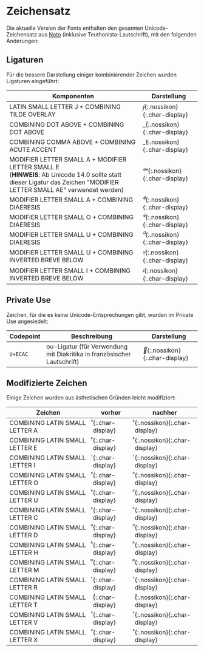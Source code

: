 # Zeichensatz

Die aktuelle Version der Fonts enthalten den gesamten Unicode-Zeichensatz aus [Noto](https://github.com/googlefonts/noto-fonts) (inklusive Teuthonista-Lautschrift), mit den folgenden Änderungen:

## Ligaturen

Für die bessere Darstellung einiger kombinierender Zeichen wurden Ligaturen eingeführt:

| Komponenten | Darstellung |
| --- | --- |
| LATIN SMALL LETTER J + COMBINING TILDE OVERLAY | *j̴*{:.nossikon}{:.char-display} |
| COMBINING DOT ABOVE + COMBINING DOT ABOVE | *_̇̇*{:.nossikon}{:.char-display} |
| COMBINING COMMA ABOVE + COMBINING ACUTE ACCENT | *_̓́*{:.nossikon}{:.char-display} |
| MODIFIER LETTER SMALL A + MODIFIER LETTER SMALL E <br> (**HINWEIS**: Ab Unicode 14.0 sollte statt dieser Ligatur das Zeichen "MODIFIER LETTER SMALL AE" verwendet werden) | *ᵃᵉ*{:.nossikon}{:.char-display} |
| MODIFIER LETTER SMALL A + COMBINING DIAERESIS | *ᵃ̈*{:.nossikon}{:.char-display} |
| MODIFIER LETTER SMALL O + COMBINING DIAERESIS | *ᵒ̈*{:.nossikon}{:.char-display} |
| MODIFIER LETTER SMALL U + COMBINING DIAERESIS | *ᵘ̈*{:.nossikon}{:.char-display} |
| MODIFIER LETTER SMALL U + COMBINING INVERTED BREVE BELOW | *ᵘ̯*{:.nossikon}{:.char-display} |
| MODIFIER LETTER SMALL I + COMBINING INVERTED BREVE BELOW | *ⁱ̯*{:.nossikon}{:.char-display} |

## Private Use

Zeichen, für die es keine Unicode-Entsprechungen gibt, wurden im Private Use angesiedelt:

| Codepoint | Beschreibung | Darstellung |
| --- | --- | --- |
| `U+ECAC` | ou-Ligatur (für Verwendung mit Diakritika in französischer Lautschrift) | **{:.nossikon}{:.char-display} |

## Modifizierte Zeichen

Einige Zeichen wurden aus ästhetischen Gründen leicht modifiziert:

| Zeichen | vorher | nachher |
| --- | --- | --- |
| COMBINING LATIN SMALL LETTER A | *ͣ*{:.char-display} |*ͣ*{:.nossikon}{:.char-display} |
| COMBINING LATIN SMALL LETTER E | *ͤ*{:.char-display} |*ͤ*{:.nossikon}{:.char-display} |
| COMBINING LATIN SMALL LETTER I | *ͥ*{:.char-display} |*ͥ*{:.nossikon}{:.char-display} |
| COMBINING LATIN SMALL LETTER O | *ͦ*{:.char-display} |*ͦ*{:.nossikon}{:.char-display} |
| COMBINING LATIN SMALL LETTER U | *ͧ*{:.char-display} |*ͧ*{:.nossikon}{:.char-display} |
| COMBINING LATIN SMALL LETTER C | *ͨ*{:.char-display} |*ͨ*{:.nossikon}{:.char-display} |
| COMBINING LATIN SMALL LETTER D | *ͩ*{:.char-display} |*ͩ*{:.nossikon}{:.char-display} |
| COMBINING LATIN SMALL LETTER H | *ͪ*{:.char-display} |*ͪ*{:.nossikon}{:.char-display} |
| COMBINING LATIN SMALL LETTER M | *ͫ*{:.char-display} |*ͫ*{:.nossikon}{:.char-display} |
| COMBINING LATIN SMALL LETTER R | *ͬ*{:.char-display} |*ͬ*{:.nossikon}{:.char-display} |
| COMBINING LATIN SMALL LETTER T | *ͭ*{:.char-display} |*ͭ*{:.nossikon}{:.char-display} |
| COMBINING LATIN SMALL LETTER V | *ͮ*{:.char-display} |*ͮ*{:.nossikon}{:.char-display} |
| COMBINING LATIN SMALL LETTER X | *ͯ*{:.char-display} |*ͯ*{:.nossikon}{:.char-display} |
